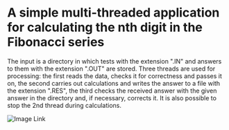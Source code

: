 # A simple multi-threaded application for calculating the nth digit in the Fibonacci series
The input is a directory in which tests with the extension ".IN" and answers to them with the extension ".OUT" are stored.
Three threads are used for processing: the first reads the data, checks it for correctness and passes it on, 
the second carries out calculations and writes the answer to a file with the extension ".RES", 
the third checks the received answer with the given answer in the directory and, if necessary, corrects it. 
It is also possible to stop the 2nd thread during calculations.

![Image Link](https://github.com/LLIEPJIOK/MultiThreadingFibonicci/blob/master/images/View.png)
